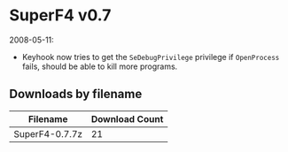 # SuperF4 v0.7

2008-05-11:
- Keyhook now tries to get the `SeDebugPrivilege` privilege if `OpenProcess` fails, should be able to kill more programs.

## Downloads by filename

Filename       | Download Count
-------------- | --------------
SuperF4-0.7.7z |             21
